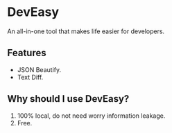 # DevEasy
An all-in-one tool that makes life easier for developers.

## Features
- JSON Beautify.
- Text Diff.

## Why should I use DevEasy?
1. 100% local, do not need worry information leakage.
2. Free.
